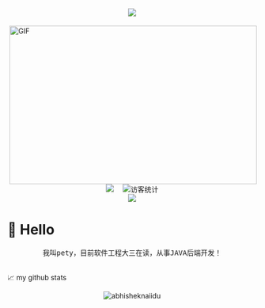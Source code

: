 <!-- 动态打字效果 -->
<h1 align="center">
  <a href="https://sunguoqi.com/">
    <img src="https://readme-typing-svg.herokuapp.com/?lines=console.log(%hello%2C%world!%22);出走半生，归来仍是少年!&center=true&size=27">
  </a>
</h1>

<img align="right" alt="GIF" src="https://github.com/abhisheknaiidu/abhisheknaiidu/blob/master/code.gif?raw=true" width="500" height="320" />

<!-- 个人资料徽标 -->
<div align="center">
  <a href="https://penty7710.github.io/"><img src="https://img.shields.io/badge/CSDN-%E5%8D%9A%E5%AE%A2-c32136"></a>&emsp;
<!-- 访客数统计徽标 -->
  <img src="https://visitor-badge.glitch.me/badge?page_id=sun0225SUN" alt="访客统计" /></div>

<!-- 贪吃蛇代码贡献图 -->
<div align="center"><img src="https://cdn.jsdelivr.net/gh/sun0225SUN/sun0225SUN/contribution-snake/github-contribution-grid-snake.svg" /></div>


#  🙋 Hello
<p align="center">
  <samp>
 我叫pety，目前软件工程大三在读，从事JAVA后端开发！
  </samp>
  <br/>
  <br/>
</p>


📈 my github stats

<p align="center"> <img src="https://github-readme-stats.vercel.app/api?username=penty7710&show_icons=true&theme=gotham" alt="abhisheknaiidu" />

